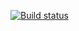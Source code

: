 [![Build status](https://ci.appveyor.com/api/projects/status/vbnl3daa2ulsa92q?svg=true)](https://ci.appveyor.com/project/Andrey-36/ava-task-1-2-gradle-test-api-postman)